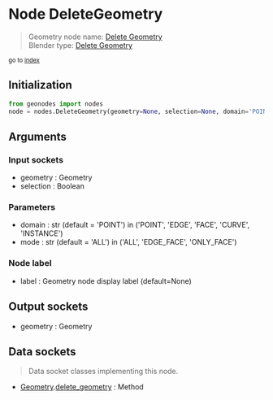 
# Node DeleteGeometry

> Geometry node name: [Delete Geometry](https://docs.blender.org/manual/en/latest/modeling/geometry_nodes/material/delete_geometry.html)<br>
  Blender type: [Delete Geometry](https://docs.blender.org/api/current/bpy.types.GeometryNodeDeleteGeometry.html)
  
<sub>go to [index](/docs/index.md)</sub>

## Initialization

```python
from geonodes import nodes
node = nodes.DeleteGeometry(geometry=None, selection=None, domain='POINT', mode='ALL', label=None)
```



## Arguments


### Input sockets

- geometry : Geometry
- selection : Boolean

### Parameters

- domain : str (default = 'POINT') in ('POINT', 'EDGE', 'FACE', 'CURVE', 'INSTANCE')
- mode : str (default = 'ALL') in ('ALL', 'EDGE_FACE', 'ONLY_FACE')

### Node label

- label : Geometry node display label (default=None)

## Output sockets

- geometry : Geometry

## Data sockets

> Data socket classes implementing this node.
  
  
- [Geometry](/docs/sockets/Geometry.md).[delete_geometry](/docs/sockets/Geometry.md#delete_geometry) : Method
  
